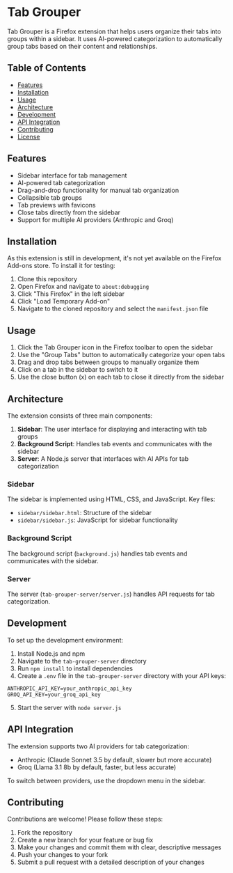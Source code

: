 # Tab Grouper

Tab Grouper is a Firefox extension that helps users organize their tabs into groups within a sidebar. It uses AI-powered categorization to automatically group tabs based on their content and relationships.

## Table of Contents

- [Features](#features)
- [Installation](#installation)
- [Usage](#usage)
- [Architecture](#architecture)
- [Development](#development)
- [API Integration](#api-integration)
- [Contributing](#contributing)
- [License](#license)

## Features

- Sidebar interface for tab management
- AI-powered tab categorization
- Drag-and-drop functionality for manual tab organization
- Collapsible tab groups
- Tab previews with favicons
- Close tabs directly from the sidebar
- Support for multiple AI providers (Anthropic and Groq)

## Installation

As this extension is still in development, it's not yet available on the Firefox Add-ons store. To install it for testing:

1. Clone this repository
2. Open Firefox and navigate to `about:debugging`
3. Click "This Firefox" in the left sidebar
4. Click "Load Temporary Add-on"
5. Navigate to the cloned repository and select the `manifest.json` file

## Usage

1. Click the Tab Grouper icon in the Firefox toolbar to open the sidebar
2. Use the "Group Tabs" button to automatically categorize your open tabs
3. Drag and drop tabs between groups to manually organize them
4. Click on a tab in the sidebar to switch to it
5. Use the close button (x) on each tab to close it directly from the sidebar

## Architecture

The extension consists of three main components:

1. **Sidebar**: The user interface for displaying and interacting with tab groups
2. **Background Script**: Handles tab events and communicates with the sidebar
3. **Server**: A Node.js server that interfaces with AI APIs for tab categorization

### Sidebar

The sidebar is implemented using HTML, CSS, and JavaScript. Key files:

- `sidebar/sidebar.html`: Structure of the sidebar
- `sidebar/sidebar.js`: JavaScript for sidebar functionality

### Background Script

The background script (`background.js`) handles tab events and communicates with the sidebar.

### Server

The server (`tab-grouper-server/server.js`) handles API requests for tab categorization.

## Development

To set up the development environment:

1. Install Node.js and npm
2. Navigate to the `tab-grouper-server` directory
3. Run `npm install` to install dependencies
4. Create a `.env` file in the `tab-grouper-server` directory with your API keys:

```
ANTHROPIC_API_KEY=your_anthropic_api_key
GROQ_API_KEY=your_groq_api_key
```

5. Start the server with `node server.js`

## API Integration

The extension supports two AI providers for tab categorization:

- Anthropic (Claude Sonnet 3.5 by default, slower but more accurate)
- Groq (Llama 3.1 8b by default, faster, but less accurate)

To switch between providers, use the dropdown menu in the sidebar.

## Contributing

Contributions are welcome! Please follow these steps:

1. Fork the repository
2. Create a new branch for your feature or bug fix
3. Make your changes and commit them with clear, descriptive messages
4. Push your changes to your fork
5. Submit a pull request with a detailed description of your changes
